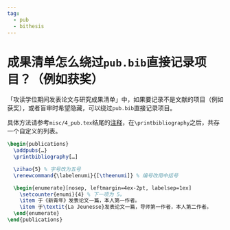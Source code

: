 ```yaml
---
tag:
  - pub
  - bithesis
---
```


# 成果清单怎么绕过`pub.bib`直接记录项目？（例如获奖）

「攻读学位期间发表论文与研究成果清单」中，如果要记录不是文献的项目（例如获奖），或者盲审时希望隐藏，可以绕过`pub.bib`直接记录项目。

具体方法请参考`misc/4_pub.tex`结尾的[注释](https://github.com/BITNP/BIThesis/blob/25d9f7a8303dd1c056f20d6aba418cf93c27e7f3/templates/graduate-thesis/misc/4_pub.tex#L53-L61)，在`\printbibliography`之后，共存一个自定义的列表。

```latex {5-12}
\begin{publications}
  \addpubs{…}
  \printbibliography[…]

  \zihao{5} % 字号改为五号
  \renewcommand{\labelenumi}{[\theenumi]} % 编号改用中括号

  \begin{enumerate}[nosep, leftmargin=4ex-2pt, labelsep=1ex]
    \setcounter{enumi}{4} % 下一项为 5。
    \item 于《新青年》发表论文一篇，本人第一作者。
    \item 于\textit{La Jeunesse}发表论文一篇，导师第一作者，本人第二作者。
  \end{enumerate}
\end{publications}
```
